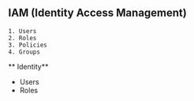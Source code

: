 ## IAM (Identity Access Management)

  ```
  1. Users
  2. Roles
  3. Policies
  4. Groups
  ```

** Identity**

* Users
* Roles

